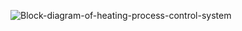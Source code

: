 ![Block-diagram-of-heating-process-control-system](https://user-images.githubusercontent.com/90825310/143778267-5db4848f-0cd4-422c-bfc9-264a7d4315ee.png)
